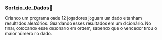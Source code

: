 ### Sorteio_de_Dados🎲

Criando um programa onde 12 jogadores joguam um dado e tanham resultados aleatórios. Guardando esses resultados
em um dicionário. No final, colocando esse dicionário em ordem, sabendo que o vencedor tirou o maior número no dado.
